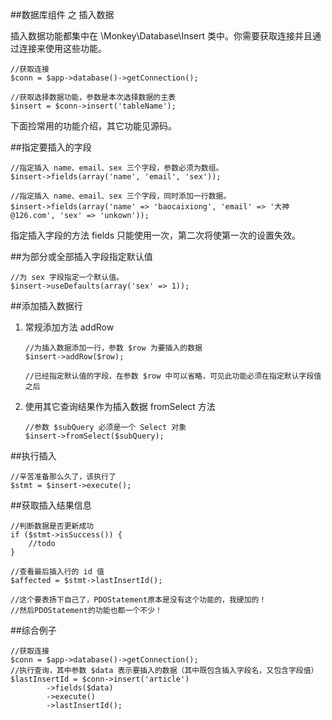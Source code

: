 ##数据库组件 之 插入数据

插入数据功能都集中在 \Monkey\Database\Insert 类中。你需要获取连接并且通过连接来使用这些功能。

	//获取连接
	$conn = $app->database()->getConnection();
    
    //获取选择数据功能，参数是本次选择数据的主表
    $insert = $conn->insert('tableName');
    

下面捡常用的功能介绍，其它功能见源码。

##指定要插入的字段

    //指定插入 name、email、sex 三个字段，参数必须为数组。
    $insert->fields(array('name', 'email', 'sex'));

    //指定插入 name、email、sex 三个字段，同时添加一行数据。
    $insert->fields(array('name' => 'baocaixiong', 'email' => '大神@126.com', 'sex' => 'unkown'));
        
指定插入字段的方法 fields 只能使用一次，第二次将使第一次的设置失效。

##为部分或全部插入字段指定默认值

    //为 sex 字段指定一个默认值。
    $insert->useDefaults(array('sex' => 1));

##添加插入数据行

 1. 常规添加方法 addRow

        //为插入数据添加一行，参数 $row 为要插入的数据
        $insert->addRow($row);

		//已经指定默认值的字段，在参数 $row 中可以省略，可见此功能必须在指定默认字段值之后

 2. 使用其它查询结果作为插入数据 fromSelect 方法

		//参数 $subQuery 必须是一个 Select 对象
        $insert->fromSelect($subQuery);

##执行插入

    //辛苦准备那么久了，该执行了
    $stmt = $insert->execute();

##获取插入结果信息

    //判断数据是否更新成功
    if ($stmt->isSuccess()) {
        //todo
    }
    
    //查看最后插入行的 id 值
    $affected = $stmt->lastInsertId();
    
    //这个要表扬下自己了，PDOStatement原本是没有这个功能的，我硬加的！
    //然后PDOStatement的功能也都一个不少！

##综合例子

    //获取连接
    $conn = $app->database()->getConnection();
    //执行查询，其中参数 $data 表示要插入的数据（其中既包含插入字段名，又包含字段值）
	$lastInsertId = $conn->insert('article')
            ->fields($data)
            ->execute()
            ->lastInsertId();